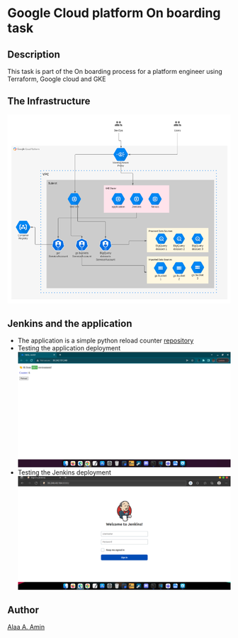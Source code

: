 # Google Cloud platform On boarding task


## Description
This task is part of the On boarding process for a platform engineer using Terraform, Google cloud and GKE


## The Infrastructure

![](./pics/infra.PNG "required infrastructure")


## Jenkins and the application

- The application is a simple python reload counter [repository](https://hub.docker.com/r/alaaamin/reload-count-tornado-py-app)
- Testing the application deployment
![](./pics/app.png "application screenshot")
- Testing the Jenkins deployment
![](./pics/jenkins.png "jenkins deployment")


## Author

[Alaa A. Amin](https://www.linkedin.com/in/alaaamin-swe/)
